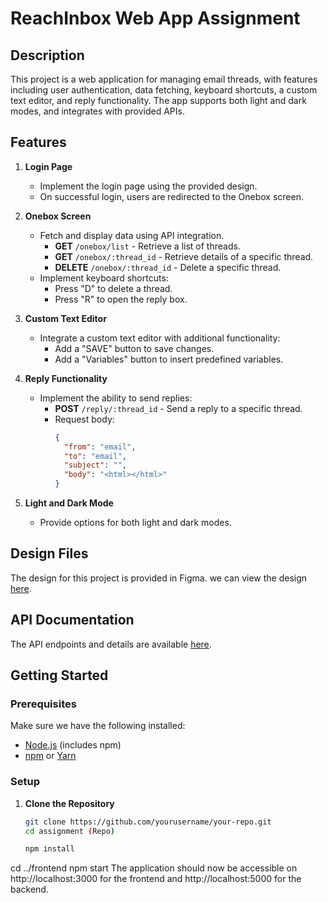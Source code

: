 # ReachInbox Web App Assignment

## Description

This project is a web application for managing email threads, with features including user authentication, data fetching, keyboard shortcuts, a custom text editor, and reply functionality. The app supports both light and dark modes, and integrates with provided APIs.

## Features

1. **Login Page**
   - Implement the login page using the provided design.
   - On successful login, users are redirected to the Onebox screen.

2. **Onebox Screen**
   - Fetch and display data using API integration.
     - **GET** `/onebox/list` - Retrieve a list of threads.
     - **GET** `/onebox/:thread_id` - Retrieve details of a specific thread.
     - **DELETE** `/onebox/:thread_id` - Delete a specific thread.
   - Implement keyboard shortcuts:
     - Press "D" to delete a thread.
     - Press "R" to open the reply box.

3. **Custom Text Editor**
   - Integrate a custom text editor with additional functionality:
     - Add a "SAVE" button to save changes.
     - Add a "Variables" button to insert predefined variables.

4. **Reply Functionality**
   - Implement the ability to send replies:
     - **POST** `/reply/:thread_id` - Send a reply to a specific thread.
     - Request body:
       ```json
       {
         "from": "email",
         "to": "email",
         "subject": "",
         "body": "<html></html>"
       }
       ```

5. **Light and Dark Mode**
   - Provide options for both light and dark modes.

## Design Files

The design for this project is provided in Figma. we can view the design [here](https://www.figma.com/file/uECxqvFhEx9dn4ZuO7wqmu/Reachinbox-Assignment?type=design&node-id=0-1&mode=design).

## API Documentation

The API endpoints and details are available [here](https://documenter.getpostman.com/view/30630244/2sA2rCTMKr#433eb613-e405-4239-9e2d-f20485b31b27).

## Getting Started

### Prerequisites

Make sure we have the following installed:
- [Node.js](https://nodejs.org/) (includes npm)
- [npm](https://www.npmjs.com/) or [Yarn](https://yarnpkg.com/)

### Setup

1. **Clone the Repository**

   ```bash
   git clone https://github.com/yourusername/your-repo.git
   cd assignment (Repo)

   npm install
cd ../frontend
npm start
The application should now be accessible on http://localhost:3000 for the frontend and http://localhost:5000 for the backend.



